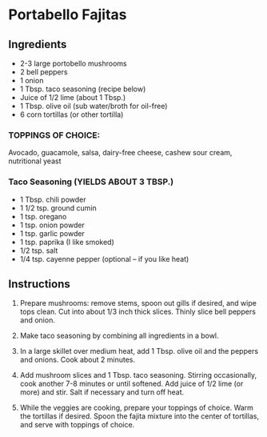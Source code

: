# Portabello Fajitas

## Ingredients

- 2-3 large portobello mushrooms
- 2 bell peppers
- 1 onion
- 1 Tbsp. taco seasoning (recipe below)
- Juice of 1/2 lime (about 1 Tbsp.)
- 1 Tbsp. olive oil (sub water/broth for oil-free)
- 6 corn tortillas (or other tortilla)

### TOPPINGS OF CHOICE:

Avocado, guacamole, salsa, dairy-free cheese, cashew sour cream, nutritional yeast

### Taco Seasoning (YIELDS ABOUT 3 TBSP.)

- 1 Tbsp. chili powder
- 1 1/2 tsp. ground cumin
- 1 tsp. oregano
- 1 tsp. onion powder
- 1 tsp. garlic powder
- 1 tsp. paprika (I like smoked)
- 1/2 tsp. salt
- 1/4 tsp. cayenne pepper (optional – if you like heat)

## Instructions

1. Prepare mushrooms: remove stems, spoon out gills if desired, and wipe tops clean. Cut into about 1/3 inch thick slices. Thinly slice bell peppers and onion.

2. Make taco seasoning by combining all ingredients in a bowl.

3. In a large skillet over medium heat, add 1 Tbsp. olive oil and the peppers and onions. Cook about 2 minutes.

4. Add mushroom slices and 1 Tbsp. taco seasoning. Stirring occasionally, cook another 7-8 minutes or until softened. Add juice of 1/2 lime (or more) and stir. Salt if necessary and turn off heat.

5. While the veggies are cooking, prepare your toppings of choice. Warm the tortillas if desired. Spoon the fajita mixture into the center of tortillas, and serve with toppings of choice.
